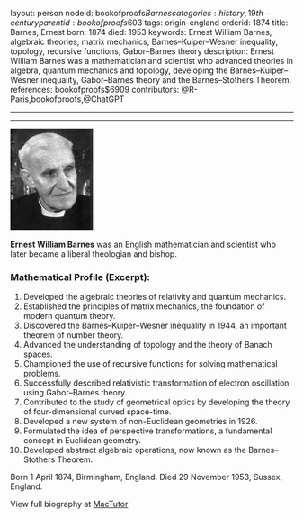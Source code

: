 layout: person
nodeid: bookofproofs$Barnes
categories: history,19th-century
parentid: bookofproofs$603
tags: origin-england
orderid: 1874
title: Barnes, Ernest
born: 1874
died: 1953
keywords: Ernest William Barnes, algebraic theories, matrix mechanics, Barnes–Kuiper–Wesner inequality, topology, recursive functions, Gabor–Barnes theory
description: Ernest William Barnes was a mathematician and scientist who advanced theories in algebra, quantum mechanics and topology, developing the Barnes–Kuiper–Wesner inequality, Gabor–Barnes theory and the Barnes–Stothers Theorem.
references: bookofproofs$6909
contributors: @R-Paris,bookofproofs,@ChatGPT

---



---

![Barnes.jpg](https://github.com/bookofproofs/bookofproofs.github.io/blob/main/_sources/_assets/images/portraits/Barnes.jpg?raw=true)

**Ernest William Barnes** was an English mathematician and scientist who later became a liberal theologian and bishop.

### Mathematical Profile (Excerpt):
1. Developed the algebraic theories of relativity and quantum mechanics.
2. Established the principles of matrix mechanics, the foundation of modern quantum theory.
3. Discovered the Barnes–Kuiper–Wesner inequality in 1944, an important theorem of number theory.
4. Advanced the understanding of topology and the theory of Banach spaces.
5. Championed the use of recursive functions for solving mathematical problems.
6. Successfully described relativistic transformation of electron oscillation using Gabor–Barnes theory.
7. Contributed to the study of geometrical optics by developing the theory of four-dimensional curved space-time.
8. Developed a new system of non-Euclidean geometries in 1926.
9. Formulated the idea of perspective transformations, a fundamental concept in Euclidean geometry.
10. Developed abstract algebraic operations, now known as the Barnes–Stothers Theorem.

Born 1 April 1874, Birmingham, England. Died 29 November 1953, Sussex, England.

View full biography at [MacTutor](https://mathshistory.st-andrews.ac.uk/Biographies/Barnes/)

